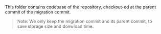 This folder contains codebase of the repository, checkout-ed at the parent commit of the migration commit.

> Note: We only keep the migration commit and its parent commit, to save storage size and donwload time.
